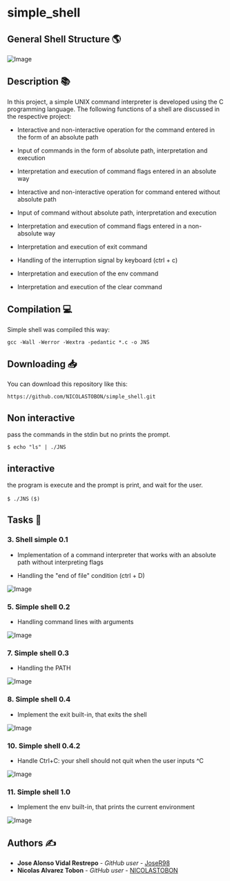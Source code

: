 # simple_shell

## General Shell Structure 🌎

![Image](.images/07.jpeg)

## Description 📚

In this project, a simple UNIX command interpreter is developed using the C programming language. The following functions of a shell are discussed in the respective project:

* Interactive and non-interactive operation for the command entered in the form of an absolute path

* Input of commands in the form of absolute path, interpretation and execution

* Interpretation and execution of command flags entered in an absolute way

* Interactive and non-interactive operation for command entered without absolute path

* Input of command without absolute path, interpretation and execution

* Interpretation and execution of command flags entered in a non-absolute way

* Interpretation and execution of exit command

* Handling of the interruption signal by keyboard (ctrl + c)

* Interpretation and execution of the env command

* Interpretation and execution of the clear command

## Compilation 💻

Simple shell was compiled this way:

`gcc -Wall -Werror -Wextra -pedantic *.c -o JNS`

## Downloading 📥

You can download this repository like this:

`https://github.com/NICOLASTOBON/simple_shell.git`

## Non interactive

pass the commands in the stdin but no prints the prompt.

`$ echo "ls" | ./JNS`

## interactive

the program is execute and the prompt is print, and wait for the user.

`$ ./JNS`
`($)`

## Tasks 📝

### 3. Shell simple 0.1

* Implementation of a command interpreter that works with an absolute path without interpreting flags

* Handling the "end of file" condition (ctrl + D)

![Image](.images/00.png)

### 5. Simple shell 0.2

* Handling command lines with arguments

![Image](.images/01.png)

### 7. Simple shell 0.3

* Handling the PATH

![Image](.images/02.png)

### 8. Simple shell 0.4

* Implement the exit built-in, that exits the shell

![Image](.images/03.png)

### 10. Simple shell 0.4.2

* Handle Ctrl+C: your shell should not quit when the user inputs ^C

![Image](.images/04.png)

### 11. Simple shell 1.0

* Implement the env built-in, that prints the current environment

![Image](.images/05.png)

## Authors ✍

* **Jose Alonso Vidal Restrepo** - *GitHub user* - [JoseR98](https://github.com/JoseR98)
* **Nicolas Alvarez Tobon** - *GitHub user* - [NICOLASTOBON](https://github.com/NICOLASTOBON)
